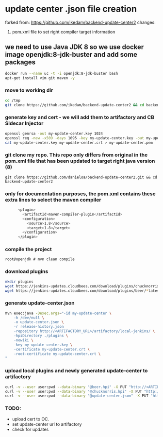 # update center .json file creation
forked from: https://github.com/ikedam/backend-update-center2
changes:
1. pom.xml file to set right compiler target information

## we need to use Java JDK 8 so we use docker image openjdk:8-jdk-buster and add some packages
```bash
docker run --name uc -t -i openjdk:8-jdk-buster bash
apt-get install vim git maven -y
```

### move to working dir
```bash
cd /tmp
git clone https://github.com/ikedam/backend-update-center2 && cd backend-update-center2
```

### generate key and cert - we will add them to artifactory and CB Sidecar Injector
```bash
openssl genrsa -out my-update-center.key 1024
openssl req -new -x509 -days 1095 -key my-update-center.key -out my-update-center.crt
cat my-update-center.key my-update-center.crt > my-update-center.pem
```

### git clone my repo. This repo only differs from original in the pom.xml file that has been updated to target right java version (8)
`git clone https://github.com/danieloa/backend-update-center2.git && cd backend-update-center2`

### only for documentation purposes, the pom.xml contains these extra lines to select the maven compiler
```bash
      <plugin>
        <artifactId>maven-compiler-plugin</artifactId>
        <configuration>
          <source>1.8</source>
          <target>1.8</target>
        </configuration>
      </plugin>  
```

### compile the project
`root@openjdk # mvn clean compile`

### download plugins
```bash
mkdir plugins
wget https://jenkins-updates.cloudbees.com/download/plugins/chucknorris/*latest*/chucknorris.hpi plugins/
wget https://jenkins-updates.cloudbees.com/download/plugins/beer/*latest*/beer.hpi plugins/
```

### generate update-center.json
```bash
mvn exec:java -Dexec.args="-id my-update-center \
    -h /dev/null \
    -o update-center.json \
    -r release-history.json
    -repository http://<ARTIFACTORY_URL>/artifactory/local-jenkins/ \
    -hpiDirectory ./plugins \
    -nowiki \
    -key my-update-center.key \
    -certificate my-update-center.crt \
    -root-certificate my-update-center.crt \
"
```

### upload local plugins and newly generated update-center to artifactory
```bash
curl -v --user user:pwd --data-binary "@beer.hpi" -X PUT "http://<ARTIFACTORY_URL>/artifactory/local-jenkins/beer.hpi"
curl -v --user user:pwd --data-binary "@chucknorris.hpi" -X PUT "http://<ARTIFACTORY_URL>/artifactory/local-jenkins/chucknorris.hpi"
curl -v --user user:pwd --data-binary "@update-center.json" -X PUT "https://<ARTIFACTORY_URL>/artifactory/local-jenkins/update-center.json"
```

### TODO:
- upload cert to OC.
- set update-center url to artifactory
- check for updates

